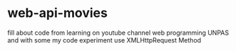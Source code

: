 # web-api-movies
fill about code from learning on youtube channel web programming UNPAS and with some my code experiment use XMLHttpRequest Method
